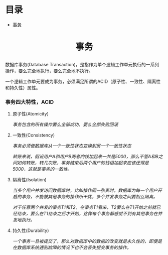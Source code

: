 # 目录

* [事务](#事务)

# <p align="center">事务</p>
数据库事务(Database Transaction)，是指作为单个逻辑工作单元执行的一系列操作，要么完全地执行，要么完全地不执行。

一个逻辑工作单元要成为事务，必须满足所谓的ACID（原子性、一致性、隔离性和持久性）属性。
### 事务四大特性，ACID
1. 原子性(Atomicity)

    *事务包含的所有操作要么全部成功，要么全部失败回滚*
2. 一致性(Consistency)

    *事务必须使数据库从一个一致性状态变换到另一个一致性状态*

    *转账来说，假设用户A和用户B两者的钱加起来一共是5000，那么不管A和B之间如何转账，转几次账，事务结束后两个用户的钱相加起来应该还得是5000，这就是事务的一致性。*
3. 隔离性(Isolation)

    *当多个用户并发访问数据库时，比如操作同一张表时，数据库为每一个用户开启的事务，不能被其他事务的操作所干扰，多个并发事务之间要相互隔离。*

    *对于任意两个并发的事务T1和T2，在事务T1看来，T2要么在T1开始之前就已经结束，要么在T1结束之后才开始，这样每个事务都感觉不到有其他事务在并发地执行。*
4. 持久性(Durability)

    *一个事务一旦被提交了，那么对数据库中的数据的改变就是永久性的，即便是在数据库系统遇到故障的情况下也不会丢失提交事务的操作。*
